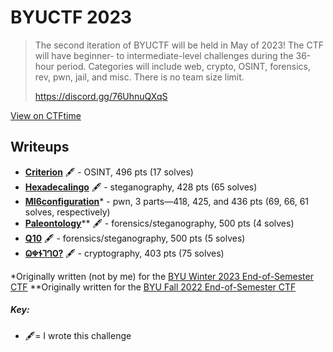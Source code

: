 # BYUCTF 2023

>The second iteration of BYUCTF will be held in May of 2023! The CTF will have beginner- to intermediate-level challenges during the 36-hour period. Categories will include web, crypto, OSINT, forensics, rev, pwn, jail, and misc. There is no team size limit.
>
>https://discord.gg/76UhnuQXqS

[View on CTFtime](https://ctftime.org/event/1935)

## Writeups
- [**Criterion**](./byuctf-23/criterion/) 🖋 - OSINT, 496 pts (17 solves)
- [**Hexadecalingo**](./byuctf-23/hexadecalingo/) 🖋 - steganography, 428 pts (65 solves)
- [**MI6configuration**](../byu-eos-ctf-w23/mi6configuration/)\* - pwn, 3 parts—418, 425, and 436 pts (69, 66, 61 solves, respectively)
- [**Paleontology**](../byu-eos-ctf-w23/paleontology/)\*\* 🖋 - forensics/steganography, 500 pts (4 solves)
- [**Q10**](./byuctf-23/q10/) 🖋 - forensics/steganography, 500 pts (5 solves)
- [**𐐗𐐡𐐆𐐑𐐓𐐄?**](./byuctf-23/𐐗𐐡𐐆𐐑𐐓𐐄?/) 🖋 - cryptography, 403 pts (75 solves)

\*Originally written (not by me) for the [BYU Winter 2023 End-of-Semester CTF](../byu-eos-ctf-w23/)
\*\*Originally written for the [BYU Fall 2022 End-of-Semester CTF](../byu-eos-ctf-f22/)

##### Key:
- 🖋= I wrote this challenge
